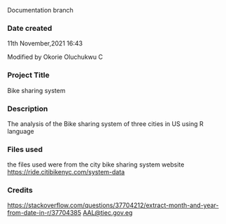 Documentation branch
### Date created
11th November,2021 16:43

Modified by Okorie Oluchukwu C

### Project Title
Bike sharing system 

### Description
The analysis of the Bike sharing system of three cities in US using R language

### Files used
the files used were from the city bike sharing system website 
 https://ride.citibikenyc.com/system-data

### Credits
https://stackoverflow.com/questions/37704212/extract-month-and-year-from-date-in-r/37704385
AAL@tiec.gov.eg
